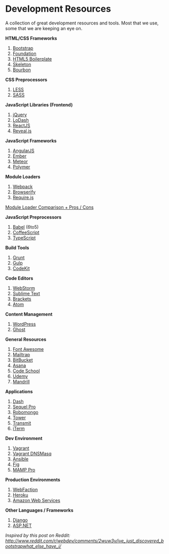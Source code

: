 # Development Resources

A collection of great development resources and tools. Most that we use, some that we are keeping an eye on.

**HTML/CSS Frameworks**

1. [Bootstrap](http://getbootstrap.com/)
2. [Foundation](http://foundation.zurb.com/)
3. [HTML5 Boilerplate](https://html5boilerplate.com/)
4. [Skeleton](http://getskeleton.com/)
5. [Bourbon](http://bourbon.io/)

**CSS Preprocessors**

1. [LESS](http://lesscss.org/)
2. [SASS](http://sass-lang.com/)

**JavaScript Libraries (Frontend)**

1. [jQuery](http://jquery.com/)
2. [LoDash](https://lodash.com/)
3. [ReactJS](http://facebook.github.io/react/)  
3. [Reveal.js](http://lab.hakim.se/reveal-js/#/)  

**JavaScript Frameworks**

1. [AngularJS](https://angularjs.org/)
2. [Ember](http://emberjs.com/)
3. [Meteor](http://meteor.com/)
4. [Polymer](https://www.polymer-project.org/)

**Module Loaders**

1. [Webpack](http://webpack.github.io/)
2. [Browserify](http://browserify.org/)
3. [Require.js](http://requirejs.org/)  

[Module Loader Comparison + Pros / Cons](http://hackhat.com/p/110/module-loader-webpack-vs-requirejs-vs-browserify/)

**JavaScript Preprocessors**

1.  [Babel](https://babeljs.io/) (6to5)
2.  [CoffeeScript](http://coffeescript.org/)
3.  [TypeScript](http://www.typescriptlang.org/)  

**Build Tools**

1. [Grunt](http://gruntjs.com/)  
2. [Gulp](http://gulpjs.com/)
3. [CodeKit](https://incident57.com/codekit/)

**Code Editors**

1. [WebStorm](https://www.jetbrains.com/webstorm/)
2. [Sublime Text](http://www.sublimetext.com/)
3. [Brackets](http://brackets.io/)
4. [Atom](https://atom.io/)

**Content Management**

1. [WordPress](https://wordpress.org/)
2. [Ghost](https://ghost.org/)

**General Resources**

1. [Font Awesome](http://fortawesome.github.io/Font-Awesome/)
2. [Mailtrap](https://mailtrap.io/)
3. [BitBucket](https://bitbucket.org/)
4. [Asana](https://app.asana.com/)
5. [Code School](https://www.codeschool.com/)
6. [Udemy](https://www.udemy.com/)
6. [Mandrill](https://mandrill.com/)

**Applications**

1. [Dash](http://kapeli.com/dash)
2. [Sequel Pro](http://www.sequelpro.com/)  
3. [Robomongo](http://robomongo.org/)  
4. [Tower](http://www.git-tower.com/)  
5. [Transmit](http://panic.com/transmit/)  
6. [iTerm](http://iterm2.com/)  

**Dev Environment**

1. [Vagrant](https://www.vagrantup.com/)
2. [Vagrant DNSMasq](https://github.com/mattes/vagrant-dnsmasq)
3. [Ansible](http://www.ansible.com/home)
4. [Fig](http://www.fig.sh/)
4. [MAMP Pro](http://www.mamp.info/en/)
 
**Production Environments**

1. [WebFaction](http://webfaction.com)
2. [Heroku](http://heroku.com)
3. [Amazon Web Services](http://aws.amazon.com/)

**Other Languages / Frameworks**

1. [Django](https://www.djangoproject.com/)
3. [ASP.NET](http://www.asp.net/)

_Inspired by this post on Reddit: http://www.reddit.com/r/webdev/comments/2wuw3v/ive_just_discovered_bootstrapwhat_else_have_i/_
